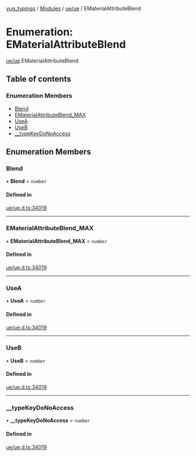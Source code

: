 [yug_typings](../README.md) / [Modules](../modules.md) / [ue/ue](../modules/ue_ue.md) / EMaterialAttributeBlend

# Enumeration: EMaterialAttributeBlend

[ue/ue](../modules/ue_ue.md).EMaterialAttributeBlend

## Table of contents

### Enumeration Members

- [Blend](ue_ue.EMaterialAttributeBlend.md#blend)
- [EMaterialAttributeBlend\_MAX](ue_ue.EMaterialAttributeBlend.md#ematerialattributeblend_max)
- [UseA](ue_ue.EMaterialAttributeBlend.md#usea)
- [UseB](ue_ue.EMaterialAttributeBlend.md#useb)
- [\_\_typeKeyDoNoAccess](ue_ue.EMaterialAttributeBlend.md#__typekeydonoaccess)

## Enumeration Members

### Blend

• **Blend** = `number`

#### Defined in

[ue/ue.d.ts:34019](https://github.com/YugMetaverse/yug_typings/blob/25cad34/ue/ue.d.ts#L34019)

___

### EMaterialAttributeBlend\_MAX

• **EMaterialAttributeBlend\_MAX** = `number`

#### Defined in

[ue/ue.d.ts:34019](https://github.com/YugMetaverse/yug_typings/blob/25cad34/ue/ue.d.ts#L34019)

___

### UseA

• **UseA** = `number`

#### Defined in

[ue/ue.d.ts:34019](https://github.com/YugMetaverse/yug_typings/blob/25cad34/ue/ue.d.ts#L34019)

___

### UseB

• **UseB** = `number`

#### Defined in

[ue/ue.d.ts:34019](https://github.com/YugMetaverse/yug_typings/blob/25cad34/ue/ue.d.ts#L34019)

___

### \_\_typeKeyDoNoAccess

• **\_\_typeKeyDoNoAccess** = `number`

#### Defined in

[ue/ue.d.ts:34019](https://github.com/YugMetaverse/yug_typings/blob/25cad34/ue/ue.d.ts#L34019)
